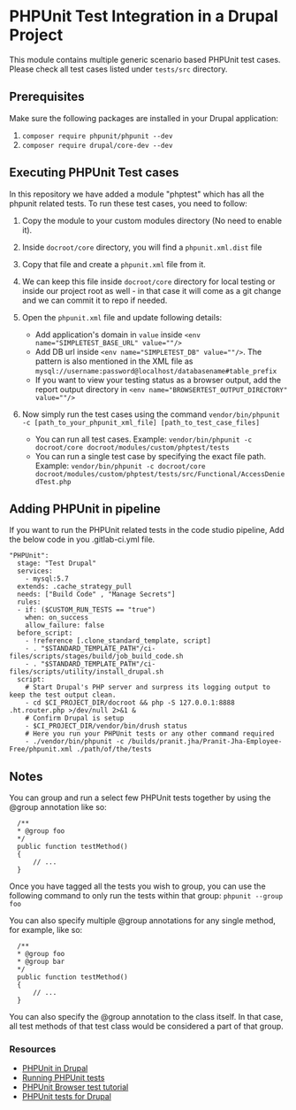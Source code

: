 # PHPUnit Test Integration in a Drupal Project
This module contains multiple generic scenario based PHPUnit test cases.
Please check all test cases listed under `tests/src` directory.

## Prerequisites
Make sure the following packages are installed in your Drupal application:
1. `composer require phpunit/phpunit --dev`
2. `composer require drupal/core-dev --dev`

## Executing PHPUnit Test cases
In this repository we have added a module "phptest" which has all the phpunit related tests. To run these test cases, you need to follow:
1. Copy the module to your custom modules directory (No need to enable it).
2. Inside `docroot/core` directory, you will find a `phpunit.xml.dist` file
3. Copy that file and create a `phpunit.xml` file from it.
4. We can keep this file inside `docroot/core` directory for local testing or inside our project root as well - in that case it will come as a git change and we can commit it to repo if needed.
5. Open the `phpunit.xml` file and update following details:
    - Add application's domain in `value` inside `<env name="SIMPLETEST_BASE_URL" value=""/>`
    - Add DB url inside `<env name="SIMPLETEST_DB" value=""/>`. The pattern is also mentioned in the XML file as `mysql://username:password@localhost/databasename#table_prefix`
    - If you want to view your testing status as a browser output, add the report output directory in `<env name="BROWSERTEST_OUTPUT_DIRECTORY" value=""/>`
6. Now simply run the test cases using the command `vendor/bin/phpunit -c [path_to_your_phpunit_xml_file] [path_to_test_case_files]`

    - You can run all test cases. Example: `vendor/bin/phpunit -c docroot/core docroot/modules/custom/phptest/tests`
    - You can run a single test case by specifying the exact file path. Example: `vendor/bin/phpunit -c docroot/core docroot/modules/custom/phptest/tests/src/Functional/AccessDeniedTest.php`

## Adding PHPUnit in pipeline
If you want to run the PHPUnit related tests in the code studio pipeline, Add the below code in you .gitlab-ci.yml file.

```
"PHPUnit":
  stage: "Test Drupal"
  services:
    - mysql:5.7
  extends: .cache_strategy_pull
  needs: ["Build Code" , "Manage Secrets"]
  rules:
  - if: ($CUSTOM_RUN_TESTS == "true")
    when: on_success
    allow_failure: false
  before_script:
    - !reference [.clone_standard_template, script]
    - . "$STANDARD_TEMPLATE_PATH"/ci-files/scripts/stages/build/job_build_code.sh
    - . "$STANDARD_TEMPLATE_PATH"/ci-files/scripts/utility/install_drupal.sh
  script:
    # Start Drupal's PHP server and surpress its logging output to keep the test output clean.
    - cd $CI_PROJECT_DIR/docroot && php -S 127.0.0.1:8888 .ht.router.php >/dev/null 2>&1 &
    # Confirm Drupal is setup
    - $CI_PROJECT_DIR/vendor/bin/drush status
    # Here you run your PHPUnit tests or any other command required
    - ./vendor/bin/phpunit -c /builds/pranit.jha/Pranit-Jha-Employee-Free/phpunit.xml ./path/of/the/tests
```

## Notes
You can group and run a select few PHPUnit tests together by using the @group annotation like so:
```
  /**
  * @group foo
  */
  public function testMethod()
  {
      // ...
  }
```

Once you have tagged all the tests you wish to group, you can use the following command to only run the tests within that group:
`phpunit --group foo`

You can also specify multiple @group annotations for any single method, for example, like so:
```
  /**
  * @group foo
  * @group bar
  */
  public function testMethod()
  {
      // ...
  }
```

You can also specify the @group annotation to the class itself. In that case, all test methods of that test class would be considered a part of that group.

### Resources
- [PHPUnit in Drupal](https://www.drupal.org/docs/develop/automated-testing/phpunit-in-drupal)
- [Running PHPUnit tests](https://www.drupal.org/docs/develop/automated-testing/phpunit-in-drupal/running-phpunit-tests)
- [PHPUnit Browser test tutorial](https://www.drupal.org/docs/develop/automated-testing/phpunit-in-drupal/phpunit-browser-test-tutorial)
- [PHPUnit tests for Drupal](https://dri.es/phpunit-tests-for-drupal)

